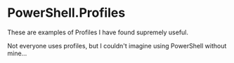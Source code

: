 # PowerShell.Profiles
These are examples of Profiles I have found supremely useful.

Not everyone uses profiles, but I couldn't imagine using PowerShell without mine...
